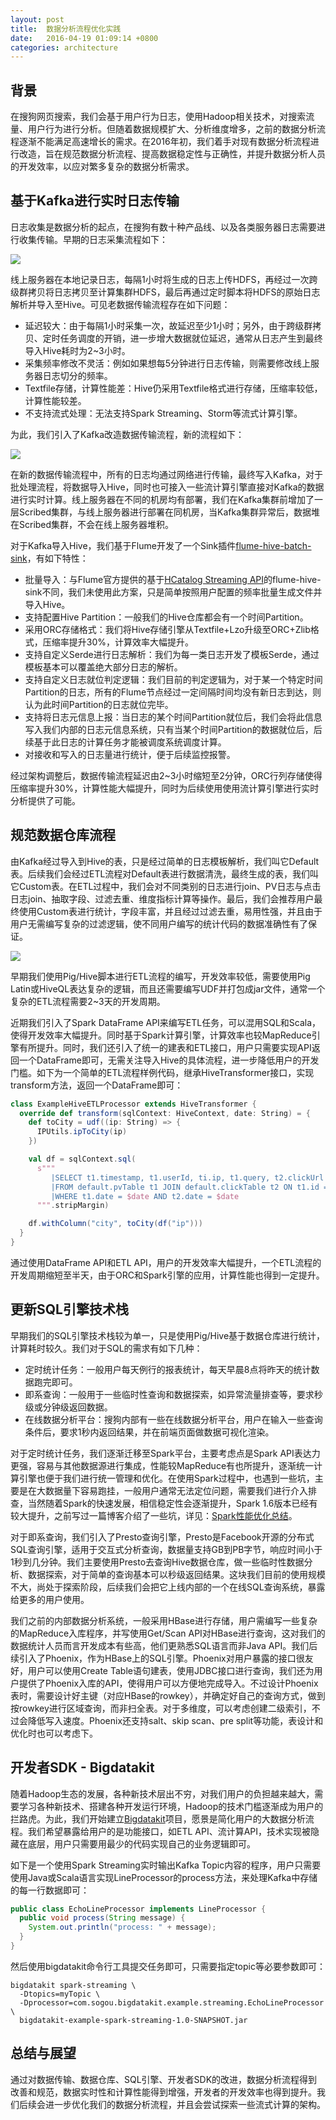 ```yaml
---
layout: post
title:  数据分析流程优化实践
date:   2016-04-19 01:09:14 +0800
categories: architecture
---
```


## 背景

在搜狗网页搜索，我们会基于用户行为日志，使用Hadoop相关技术，对搜索流量、用户行为进行分析。但随着数据规模扩大、分析维度增多，之前的数据分析流程逐渐不能满足高速增长的需求。在2016年初，我们着手对现有数据分析流程进行改造，旨在规范数据分析流程、提高数据稳定性与正确性，并提升数据分析人员的开发效率，以应对繁多复杂的数据分析需求。

## 基于Kafka进行实时日志传输

日志收集是数据分析的起点，在搜狗有数十种产品线、以及各类服务器日志需要进行收集传输。早期的日志采集流程如下：

![](http://7xid4y.com1.z0.glb.clouddn.com/image-1.png)

线上服务器在本地记录日志，每隔1小时将生成的日志上传HDFS，再经过一次跨级群拷贝将日志拷贝至计算集群HDFS，最后再通过定时脚本将HDFS的原始日志解析并导入至Hive。可见老数据传输流程存在如下问题：

* 延迟较大：由于每隔1小时采集一次，故延迟至少1小时；另外，由于跨级群拷贝、定时任务调度的开销，进一步增大数据就位延迟，通常从日志产生到最终导入Hive耗时为2~3小时。
* 采集频率修改不灵活：例如如果想每5分钟进行日志传输，则需要修改线上服务器日志切分的频率。
* Textfile存储，计算性能差：Hive仍采用Textfile格式进行存储，压缩率较低，计算性能较差。
* 不支持流式处理：无法支持Spark Streaming、Storm等流式计算引擎。

为此，我们引入了Kafka改造数据传输流程，新的流程如下：

![](http://7xid4y.com1.z0.glb.clouddn.com/image-2.png)

在新的数据传输流程中，所有的日志均通过网络进行传输，最终写入Kafka，对于批处理流程，将数据导入Hive，同时也可接入一些流计算引擎直接对Kafka的数据进行实时计算。线上服务器在不同的机房均有部署，我们在Kafka集群前增加了一层Scribed集群，与线上服务器进行部署在同机房，当Kafka集群异常后，数据堆在Scribed集群，不会在线上服务器堆积。

对于Kafka导入Hive，我们基于Flume开发了一个Sink插件[flume-hive-batch-sink](https://github.com/sogou/flume-hive-batch-sink)，有如下特性：

* 批量导入：与Flume官方提供的基于[HCatalog Streaming API](https://cwiki.apache.org/confluence/display/Hive/Streaming+Data+Ingest)的flume-hive-sink不同，我们未使用此方案，只是简单按照用户配置的频率批量生成文件并导入Hive。
* 支持配置Hive Partition：一般我们的Hive仓库都会有一个时间Partition。
* 采用ORC存储格式：我们将Hive存储引擎从Textfile+Lzo升级至ORC+Zlib格式，压缩率提升30%，计算效率大幅提升。
* 支持自定义Serde进行日志解析：我们为每一类日志开发了模板Serde，通过模板基本可以覆盖绝大部分日志的解析。
* 支持自定义日志就位判定逻辑：我们目前的判定逻辑为，对于某一个特定时间Partition的日志，所有的Flume节点经过一定间隔时间均没有新日志到达，则认为此时间Partition的日志就位完毕。
* 支持将日志元信息上报：当日志的某个时间Partition就位后，我们会将此信息写入我们内部的日志元信息系统，只有当某个时间Partition的数据就位后，后续基于此日志的计算任务才能被调度系统调度计算。
* 对接收和写入的日志量进行统计，便于后续监控报警。

经过架构调整后，数据传输流程延迟由2~3小时缩短至2分钟，ORC行列存储使得压缩率提升30%，计算性能大幅提升，同时为后续使用使用流计算引擎进行实时分析提供了可能。

## 规范数据仓库流程

由Kafka经过导入到Hive的表，只是经过简单的日志模板解析，我们叫它Default表。后续我们会经过ETL流程对Default表进行数据清洗，最终生成的表，我们叫它Custom表。在ETL过程中，我们会对不同类别的日志进行join、PV日志与点击日志join、抽取字段、过滤去重、维度指标计算等操作。最后，我们会推荐用户最终使用Custom表进行统计，字段丰富，并且经过过滤去重，易用性强，并且由于用户无需编写复杂的过滤逻辑，使不同用户编写的统计代码的数据准确性有了保证。

![](http://7xid4y.com1.z0.glb.clouddn.com/image-3.png)

早期我们使用Pig/Hive脚本进行ETL流程的编写，开发效率较低，需要使用Pig Latin或HiveQL表达复杂的逻辑，而且还需要编写UDF并打包成jar文件，通常一个复杂的ETL流程需要2~3天的开发周期。

近期我们引入了Spark DataFrame API来编写ETL任务，可以混用SQL和Scala，使得开发效率大幅提升。同时基于Spark计算引擎，计算效率也较MapReduce引擎有所提升。同时，我们还引入了统一的建表和ETL接口，用户只需要实现API返回一个DataFrame即可，无需关注导入Hive的具体流程，进一步降低用户的开发门槛。如下为一个简单的ETL流程样例代码，继承HiveTransformer接口，实现transform方法，返回一个DataFrame即可：

~~~scala
class ExampleHiveETLProcessor extends HiveTransformer {
  override def transform(sqlContext: HiveContext, date: String) = {
    def toCity = udf((ip: String) => {
      IPUtils.ipToCity(ip)
    })

    val df = sqlContext.sql(
      s"""
         |SELECT t1.timestamp, t1.userId, ti.ip, t1.query, t2.clickUrl
         |FROM default.pvTable t1 JOIN default.clickTable t2 ON t1.id = t2.id
         |WHERE t1.date = $date AND t2.date = $date
      """.stripMargin)

    df.withColumn("city", toCity(df("ip")))
  }
}
~~~

通过使用DataFrame API和ETL API，用户的开发效率大幅提升，一个ETL流程的开发周期缩短至半天，由于ORC和Spark引擎的应用，计算性能也得到一定提升。

## 更新SQL引擎技术栈

早期我们的SQL引擎技术栈较为单一，只是使用Pig/Hive基于数据仓库进行统计，计算耗时较久。我们对于SQL的需求有如下几种：

* 定时统计任务：一般用户每天例行的报表统计，每天早晨8点将昨天的统计数据跑完即可。
* 即系查询：一般用于一些临时性查询和数据探索，如异常流量排查等，要求秒级或分钟级返回数据。
* 在线数据分析平台：搜狗内部有一些在线数据分析平台，用户在输入一些查询条件后，要求1秒内返回结果，并在前端页面做数据可视化渲染。

对于定时统计任务，我们逐渐迁移至Spark平台，主要考虑点是Spark API表达力更强，容易与其他数据源进行集成，性能较MapReduce有也所提升，逐渐统一计算引擎也便于我们进行统一管理和优化。在使用Spark过程中，也遇到一些坑，主要是在大数据量下容易跑挂，一般用户通常无法定位问题，需要我们进行介入排查，当然随着Spark的快速发展，相信稳定性会逐渐提升，Spark 1.6版本已经有较大提升，之前写过一篇博客介绍了一些坑，详见：[Spark性能优化总结](http://www.guaver.info/spark/2015/11/22/Spark%E6%80%A7%E8%83%BD%E4%BC%98%E5%8C%96%E6%80%BB%E7%BB%93.html)。

对于即系查询，我们引入了Presto查询引擎，Presto是Facebook开源的分布式SQL查询引擎，适用于交互式分析查询，数据量支持GB到PB字节，响应时间小于1秒到几分钟。我们主要使用Presto去查询Hive数据仓库，做一些临时性数据分析、数据探索，对于简单的查询基本可以秒级返回结果。这块我们目前的使用规模不大，尚处于探索阶段，后续我们会把它上线内部的一个在线SQL查询系统，暴露给更多的用户使用。

我们之前的内部数据分析系统，一般采用HBase进行存储，用户需编写一些复杂的MapReduce入库程序，并写使用Get/Scan API对HBase进行查询，这对我们的数据统计人员而言开发成本有些高，他们更熟悉SQL语言而非Java API。我们后续引入了Phoenix，作为HBase上的SQL引擎。Phoenix对用户暴露的接口很友好，用户可以使用Create Table语句建表，使用JDBC接口进行查询，我们还为用户提供了Phoenix入库的API，使得用户可以方便地完成导入。不过设计Phoenix表时，需要设计好主键（对应HBase的rowkey），并确定好自己的查询方式，做到按rowkey进行区域查询，而非扫全表。对于多维度，可以考虑创建二级索引，不过会降低写入速度。Phoenix还支持salt、skip scan、pre split等功能，表设计和优化时也可以考虑下。

## 开发者SDK - Bigdatakit

随着Hadoop生态的发展，各种新技术层出不穷，对我们用户的负担越来越大，需要学习各种新技术、搭建各种开发运行环境，Hadoop的技术门槛逐渐成为用户的拦路虎。为此，我们开始建立[Bigdatakit](https://github.com/sogou/bigdatakit/)项目，愿景是简化用户的大数据分析流程。我们希望暴露给用户的是功能接口，如ETL API、流计算API，技术实现被隐藏在底层，用户只需要用最少的代码实现自己的业务逻辑即可。

如下是一个使用Spark Streaming实时输出Kafka Topic内容的程序，用户只需要使用Java或Scala语言实现LineProcessor的process方法，来处理Kafka中存储的每一行数据即可：

~~~java
public class EchoLineProcessor implements LineProcessor {
  public void process(String message) {
    System.out.println("process: " + message);
  }
}
~~~

然后使用bigdatakit命令行工具提交任务即可，只需要指定topic等必要参数即可：

~~~shell
bigdatakit spark-streaming \
  -Dtopics=myTopic \
  -Dprocessor=com.sogou.bigdatakit.example.streaming.EchoLineProcessor \
  bigdatakit-example-spark-streaming-1.0-SNAPSHOT.jar
~~~

## 总结与展望

通过对数据传输、数据仓库、SQL引擎、开发者SDK的改进，数据分析流程得到改善和规范，数据实时性和计算性能得到增强，开发者的开发效率也得到提升。我们后续会进一步优化我们的数据分析流程，并且会尝试探索一些流式计算的架构。
